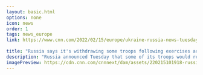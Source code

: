 ```yaml
---
layout: basic.html
options: none
icon: news
order: 1
tags: news_europe
link: https://www.cnn.com/2022/02/15/europe/ukraine-russia-news-tuesday-troop-pullback-intl/index.html
            
title: "Russia says it's withdrawing some troops following exercises around Ukraine, but major drills continue"
description: "Russia announced Tuesday that some of its troops would return to base after completing recent drills, but stressed that other major military exercises would continue."
imagePreview: https://cdn.cnn.com/cnnnext/dam/assets/220215101918-russian-troops-exit-handout-video-synd-2.jpg
---
```

